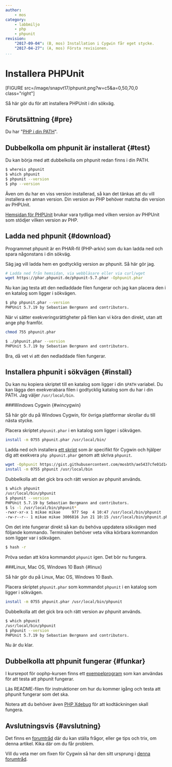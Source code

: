 ```yaml
---
author:
    - mos
category: 
    - labbmiljo
    - php
    - phpunit
revision:
    "2017-09-04": (B, mos) Installation i Cygwin får eget stycke.
    "2017-04-27": (A, mos) Första revisionen.
...
```

Installera PHPUnit
==================================

[FIGURE src=/image/snapvt17/phpunit.png?w=c5&a=0,50,70,0 class="right"]

Så här gör du för att installera PHPUnit i din sökväg.

<!--more-->



Förutsättning {#pre}
-------------------------------

Du har "[PHP i din PATH](kunskap/lagg-php-i-pathen)".




Dubbelkolla om phpunit är installerat {#test}
-------------------------------

Du kan börja med att dubbelkolla om phpunit redan finns i din PATH.

```bash
$ whereis phpunit
$ which phpunit
$ phpunit --version
$ php --version
```

Även om du har en viss version installerad, så kan det tänkas att du vill installera en annan version. Din version av PHP behöver matcha din version av PHPUnit.

[Hemsidan för PHPUnit](https://phpunit.de/) brukar vara tydliga med vilken version av PHPUnit som stödjer vilken version av PHP.



Ladda ned phpunit {#download}
-------------------------------

Programmet phpunit är en PHAR-fil (PHP-arkiv) som du kan ladda ned och spara någonstans i din sökväg.

Säg jag vill ladda hem en godtycklig version av phpunit. Så här gör jag.

```bash
# Ladda ned från hemsidan, via webbläsare eller via curl/wget
wget https://phar.phpunit.de/phpunit-5.7.phar -Ophpunit.phar
```

Nu kan jag testa att den nedladdade filen fungerar och jag kan placera den i en katalog som ligger i sökvägen.

```bash
$ php phpunit.phar --version
PHPUnit 5.7.19 by Sebastian Bergmann and contributors.
```

När vi sätter exekveringsrättigheter på filen kan vi köra den direkt, utan att ange php framför.

```bash
chmod 755 phpunit.phar
```

```bash
$ ./phpunit.phar --version
PHPUnit 5.7.19 by Sebastian Bergmann and contributors.
```

Bra, då vet vi att den nedladdade filen fungerar.



Installera phpunit i sökvägen {#install}
-------------------------------

Du kan nu kopiera skriptet till en katalog som ligger i din `$PATH` variabel. Du kan lägga den exekverabara filen i godtycklig katalog som du har i din PATH. Jag väljer `/usr/local/bin`.



###Windows Cygwin {#wincygwin}

Så här gör du på Windows Cygwin, för övriga plattformar skrollar du till nästa stycke.

Placera skriptet `phpunit.phar` i en katalog som ligger i sökvägen.

```bash
install -m 0755 phpunit.phar /usr/local/bin/
```

Ladda ned och installera [ett skript](https://gist.github.com/mosbth/ae5437cfe01d14b9707c) som är specifikt för Cygwin och hjälper dig att exekvera `php phpunit.phar` genom att skriva `phpunit`.

```bash
wget -Ophpunit https://gist.githubusercontent.com/mosbth/ae5437cfe01d14b9707c/raw/63b299639ba95fa19c87198d1a8b007525286baf/composer
install -m 0755 phpunit /usr/local/bin
``` 

Dubbelkolla att det gick bra och rätt version av phpunit används.

```bash
$ which phpunit
/usr/local/bin/phpunit
$ phpunit --version
PHPUnit 5.7.19 by Sebastian Bergmann and contributors.
$ ls -l /usr/local/bin/phpunit*
-rwxr-xr-x 1 mikae mikae     977 Sep  4 10:47 /usr/local/bin/phpunit
-rw-r--r-- 1 mikae mikae 3006816 Jun 21 10:15 /usr/local/bin/phpunit.phar
```

Om det inte fungerar direkt så kan du behöva uppdatera sökvägen med följande kommando. Terminalen behöver veta vilka körbara kommandon som ligger var i sökvägen.

```bash
$ hash -r
```

Pröva sedan att köra kommandot `phpunit` igen. Det bör nu fungera.



###Linux, Mac OS, Windows 10 Bash {#linux}

Så här gör du på Linux, Mac OS, Windows 10 Bash.

Placera skriptet `phpunit.phar` som kommandot `phpunit` i en katalog som ligger i sökvägen.

```bash
install -m 0755 phpunit.phar /usr/local/bin/phpunit
```

Dubbelkolla att det gick bra och rätt version av phpunit används.

```bash
$ which phpunit
/usr/local/bin/phpunit
$ phpunit --version
PHPUnit 5.7.19 by Sebastian Bergmann and contributors.
```

Nu är du klar.



Dubbelkolla att phpunit fungerar {#funkar}
-------------------------------

I kursrepot för oophp-kursen finns ett [exempelprogram](https://github.com/dbwebb-se/oophp/tree/master/example/phpunit) som kan användas för att testa att phpunit fungerar.

Läs README-filen för instruktioner om hur du kommer igång och testa att phpunit fungerar som det ska.

Notera att du behöver även [PHP Xdebug](labbmiljo/xdebug) för att kodtäckningen skall fungera.



Avslutningsvis {#avslutning}
------------------------------

Det finns en [forumtråd](t/6465) där du kan ställa frågor, eller ge tips och trix, om denna artikel. Kika där om du får problem.

Vill du veta mer om fixen för Cygwin så har den sitt ursprung i [denna forumtråd](f/43414).
